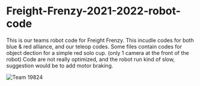 # Freight-Frenzy-2021-2022-robot-code

This is our teams robot code for Freight Frenzy.
This incudle codes for both blue & red alliance, and our teleop codes.
Some files contain codes for object dection for a simple red solo cup. (only 1 camera at the front of the robot)
Code are not really optimized, and the robot run kind of slow, suggestion would be to add motor braking.

![Team 19824](https://user-images.githubusercontent.com/104532860/165865301-ef542f01-9934-4417-aa00-68f0e0ebbb99.gif)

